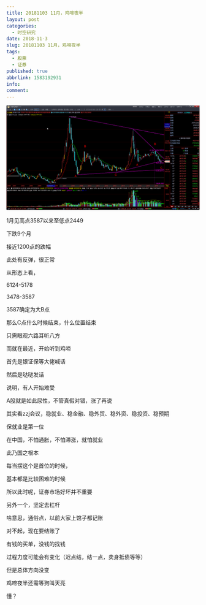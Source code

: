 ```yaml
---
title: 20181103 11月，鸡啼夜半
layout: post
categories:
  - 时空研究
date: 2018-11-3
slug: 20181103 11月，鸡啼夜半
tags:
  - 股票
  - 证券
published: true
abbrlink: 1583192931
info:
comment:
---
```

![20181103-0](/images/20181103-0.gif)

1月见高点3587以来至低点2449

下跌9个月

接近1200点的跌幅

此处有反弹，很正常

从形态上看，

6124-5178

3478-3587

3587确定为大B点

那么C点什么时候结束，什么位置结束

只需眼观六路耳听八方


而就在最近，开始听到鸡啼

首先是银证保等大佬喊话

然后是哒哒发话

说明，有人开始难受

A股就是如此尿性，不管真假对错，涨了再说

其实看zzj会议，稳就业、稳金融、稳外贸、稳外资、稳投资、稳预期

保就业是第一位

在中国，不怕通胀，不怕滞涨，就怕就业

此乃国之根本

每当摆这个是首位的时候，

基本都是比较困难的时候

所以此时呢，证券市场好坏并不重要


另外一个，坚定去杠杆

啥意思，通俗点，以前大家上馆子都记账

对不起，现在要结账了

有钱的买单，没钱的找钱

过程力度可能会有变化（迟点结，结一点，卖身抵债等等）

但是总体方向没变


鸡啼夜半还需等狗叫天亮

懂？
